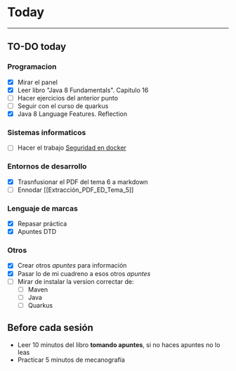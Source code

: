 # Today
---
## TO-DO today
### Programacion
- [x] Mirar el panel
- [x] Leer libro "Java 8 Fundamentals". Capitulo 16
- [ ] Hacer ejercicios del anterior punto
- [ ] Seguir con el curso de quarkus
- [x] Java 8 Language Features. Reflection
### Sistemas informaticos
- [ ] Hacer el trabajo [Seguridad en docker](https://classroom.google.com/c/MzQ1NTIyMzQwMDM3/a/NDkyODM4NTY5Mjg2/details)
### Entornos de desarrollo
- [x] Trasnfusionar el PDF del tema 6 a markdown
- [ ] Ennodar [[Extracción_PDF_ED_Tema_5]]
### Lenguaje de marcas
- [x] Repasar práctica
- [x] Apuntes DTD
### Otros
- [x] Crear otros *apuntes* para información
- [x] Pasar lo de mi cuadreno a esos otros *apuntes*
- [ ] Mirar de instalar la version correctar de:
	- [ ] Maven
	- [ ] Java
	- [ ] Quarkus

## Before cada sesión
- Leer 10 minutos del libro **tomando apuntes**, si no haces apuntes no lo leas
- Practicar 5 minutos de mecanografía
